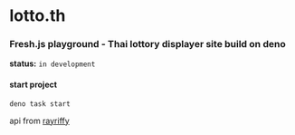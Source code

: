 # lotto.th

### Fresh.js playground - Thai lottory displayer site build on deno
<b>status:</b> `in development`

#### start project
````
deno task start
````

api from [rayriffy](https://github.com/rayriffy/thai-lotto-api)
